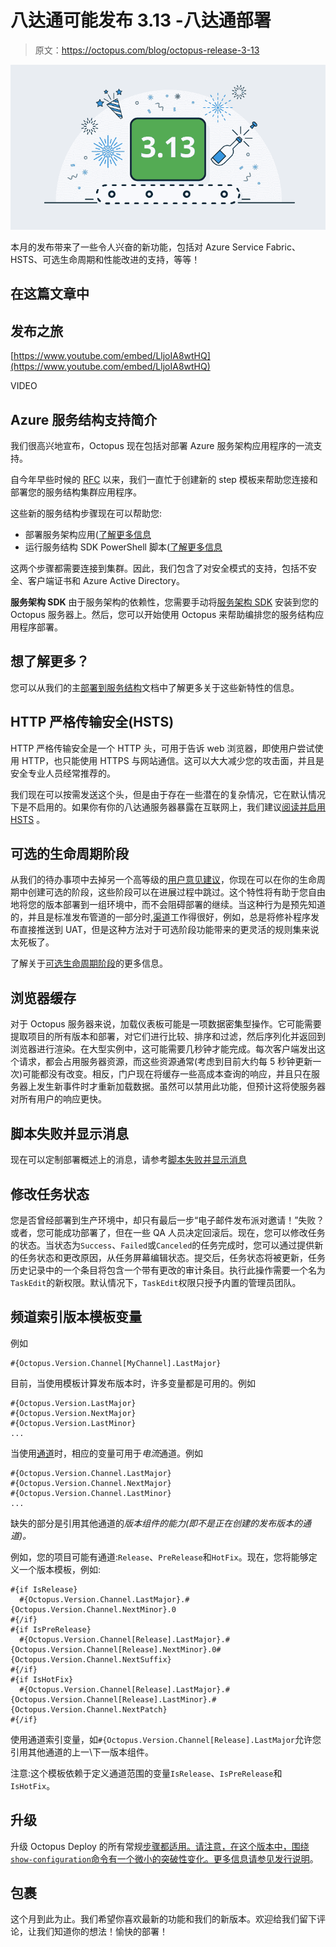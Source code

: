 # 八达通可能发布 3.13 -八达通部署

> 原文：<https://octopus.com/blog/octopus-release-3-13>

[![Octopus 3.13 release announcement](img/37d9520fd1875b0d39576143d787bdd9.png)](#)

本月的发布带来了一些令人兴奋的新功能，包括对 Azure Service Fabric、HSTS、可选生命周期和性能改进的支持，等等！

## 在这篇文章中

## 发布之旅

[https://www.youtube.com/embed/LljoIA8wtHQ](https://www.youtube.com/embed/LljoIA8wtHQ)

VIDEO

## Azure 服务结构支持简介

我们很高兴地宣布，Octopus 现在包括对部署 Azure 服务架构应用程序的一流支持。

自今年早些时候的 [RFC](https://octopus.com/blog/rfc-azure-service-fabric) 以来，我们一直忙于创建新的 step 模板来帮助您连接和部署您的服务结构集群应用程序。

这些新的服务结构步骤现在可以帮助您:

*   部署服务架构应用([了解更多信息](https://octopus.com/docs/deployments/azure/service-fabric/deploying-a-package-to-a-service-fabric-cluster)
*   运行服务结构 SDK PowerShell 脚本([了解更多信息](https://octopus.com/docs/deployments/custom-scripts/service-fabric-powershell-scripts)

这两个步骤都需要连接到集群。因此，我们包含了对安全模式的支持，包括不安全、客户端证书和 Azure Active Directory。

**服务架构 SDK**
由于服务架构的依赖性，您需要手动将[服务架构 SDK](https://g.octopushq.com/ServiceFabricSdkDownload) 安装到您的 Octopus 服务器上。然后，您可以开始使用 Octopus 来帮助编排您的服务结构应用程序部署。

## 想了解更多？

您可以从我们的主[部署到服务结构](https://octopus.com/docs/deployments/azure/service-fabric)文档中了解更多关于这些新特性的信息。

## HTTP 严格传输安全(HSTS)

HTTP 严格传输安全是一个 HTTP 头，可用于告诉 web 浏览器，即使用户尝试使用 HTTP，也只能使用 HTTPS 与网站通信。这可以大大减少您的攻击面，并且是安全专业人员经常推荐的。

我们现在可以按需发送这个头，但是由于存在一些潜在的复杂情况，它在默认情况下是不启用的。如果你有你的八达通服务器暴露在互联网上，我们建议[阅读并启用 HSTS](https://octopus.com/docs/how-to/expose-the-octopus-web-portal-over-https#HSTS) 。

## 可选的生命周期阶段

从我们的待办事项中去掉另一个高等级的[用户意见建议](https://octopusdeploy.uservoice.com/forums/170787-general/suggestions/8475958-lifecycle-optional-phase-or-optional-environment)，你现在可以在你的生命周期中创建可选的阶段，这些阶段可以在进展过程中跳过。这个特性将有助于您自由地将您的版本部署到一组环境中，而不会阻碍部署的继续。当这种行为是预先知道的，并且是标准发布管道的一部分时,[渠道](https://octopus.com/docs/deployments/patterns/branching)工作得很好，例如，总是将修补程序发布直接推送到 UAT，但是这种方法对于可选阶段功能带来的更灵活的规则集来说太死板了。

了解关于[可选生命周期阶段](https://octopus.com/docs/releases/lifecycles)的更多信息。

## 浏览器缓存

对于 Octopus 服务器来说，加载仪表板可能是一项数据密集型操作。它可能需要提取项目的所有版本和部署，对它们进行比较、排序和过滤，然后序列化并返回到浏览器进行渲染。在大型实例中，这可能需要几秒钟才能完成。每次客户端发出这个请求，都会占用服务器资源，而这些资源通常(考虑到目前大约每 5 秒钟更新一次)可能都没有改变。相反，门户现在将缓存一些高成本查询的响应，并且只在服务器上发生新事件时才重新加载数据。虽然可以禁用此功能，但预计这将使服务器对所有用户的响应更快。

## 脚本失败并显示消息

现在可以定制部署概述上的消息，请参考[脚本失败并显示消息](https://octopus.com/docs/deployments/custom-scripts/logging-messages-in-scripts)

## 修改任务状态

您是否曾经部署到生产环境中，却只有最后一步“电子邮件发布派对邀请！”失败？或者，您可能成功部署了，但在一些 QA 人员决定回滚后。现在，您可以修改任务的状态。当状态为`Success`、`Failed`或`Canceled`的任务完成时，您可以通过提供新的任务状态和更改原因，从任务屏幕编辑状态。提交后，任务状态将被更新，任务历史记录中的一个条目将包含一个带有更改的审计条目。执行此操作需要一个名为`TaskEdit`的新权限。默认情况下，`TaskEdit`权限只授予内置的管理员团队。

## 频道索引版本模板变量

例如

```
#{Octopus.Version.Channel[MyChannel].LastMajor} 
```

目前，当使用模板计算发布版本时，许多变量都是可用的。例如

```
#{Octopus.Version.LastMajor}
#{Octopus.Version.NextMajor}
#{Octopus.Version.LastMinor}
... 
```

当使用[通道](https://octopus.com/docs/releases/channels)时，相应的变量可用于*电流*通道。例如

```
#{Octopus.Version.Channel.LastMajor}
#{Octopus.Version.Channel.NextMajor}
#{Octopus.Version.Channel.LastMinor}
... 
```

缺失的部分是引用其他通道的*版本组件的能力(即不是正在创建的发布版本的通道)。*

例如，您的项目可能有通道:`Release`、`PreRelease`和`HotFix`。现在，您将能够定义一个版本模板，例如:

```
#{if IsRelease}
  #{Octopus.Version.Channel.LastMajor}.#{Octopus.Version.Channel.NextMinor}.0
#{/if}
#{if IsPreRelease}
  #{Octopus.Version.Channel[Release].LastMajor}.#{Octopus.Version.Channel[Release].NextMinor}.0#{Octopus.Version.Channel.NextSuffix}
#{/if}
#{if IsHotFix}
  #{Octopus.Version.Channel[Release].LastMajor}.#{Octopus.Version.Channel[Release].LastMinor}.#{Octopus.Version.Channel.NextPatch}
#{/if} 
```

使用通道索引变量，如`#{Octopus.Version.Channel[Release].LastMajor`允许您引用其他通道的上一\下一版本组件。

注意:这个模板依赖于定义通道范围的变量`IsRelease`、`IsPreRelease`和`IsHotFix`。

## 升级

升级 Octopus Deploy 的所有常规[步骤都适用。请注意，在这个版本中，围绕`show-configuration`命令有一个微小的突破性变化。更多信息请参见](https://octopus.com/docs/administration/upgrading)[发行说明](https://octopus.com/downloads/compare?to=3.13.0)。

## 包裹

这个月到此为止。我们希望你喜欢最新的功能和我们的新版本。欢迎给我们留下评论，让我们知道你的想法！愉快的部署！